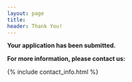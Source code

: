 ```yaml
---
layout: page
title:
header: Thank You!
---
```


**Your application has been submitted.**

**For more information, please contact us:**

{% include contact_info.html %}



